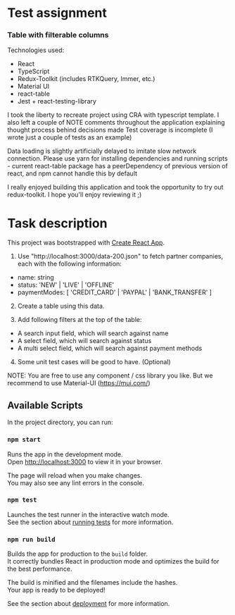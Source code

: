 # Test assignment
### Table with filterable columns

Technologies used:
- React
- TypeScript
- Redux-Toolkit (includes RTKQuery, Immer, etc.)
- Material UI
- react-table
- Jest + react-testing-library

I took the liberty to recreate project using CRA with typescript template.
I also left a couple of NOTE comments throughout the application explaining thought process behind decisions made
Test coverage is incomplete (I wrote just a couple of tests as an example)

Data loading is slightly artificially delayed to imitate slow network connection.
Please use yarn for installing dependencies and running scripts - current react-table package has a peerDependency of previous
version of react, and npm cannot handle this by default

I really enjoyed building this application and took the opportunity to try out redux-toolkit. I hope you'll enjoy
reviewing it ;)

# Task description

This project was bootstrapped with [Create React App](https://github.com/facebook/create-react-app).

1. Use "http://localhost:3000/data-200.json" to fetch partner companies, each with the
   following information:

-   name: string
-   status: 'NEW' | 'LIVE' | 'OFFLINE'
-   paymentModes: [ 'CREDIT_CARD' | 'PAYPAL' | 'BANK_TRANSFER' ]

2. Create a table using this data.

3. Add following filters at the top of the table:

-   A search input field, which will search against name
-   A select field, which will search against status
-   A multi select field, which will search against payment methods

4. Some unit test cases will be good to have. (Optional)

NOTE: You are free to use any component / css library you like. But we recommend to use Material-UI (https://mui.com/)

## Available Scripts

In the project directory, you can run:

### `npm start`

Runs the app in the development mode.\
Open [http://localhost:3000](http://localhost:3000) to view it in your browser.

The page will reload when you make changes.\
You may also see any lint errors in the console.

### `npm test`

Launches the test runner in the interactive watch mode.\
See the section about [running tests](https://facebook.github.io/create-react-app/docs/running-tests) for more information.

### `npm run build`

Builds the app for production to the `build` folder.\
It correctly bundles React in production mode and optimizes the build for the best performance.

The build is minified and the filenames include the hashes.\
Your app is ready to be deployed!

See the section about [deployment](https://facebook.github.io/create-react-app/docs/deployment) for more information.
